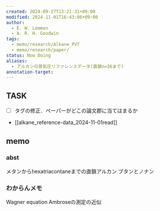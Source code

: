 ```yaml
---
created: 2024-09-27T13:21:31+09:00
modified: 2024-11-01T16:43:06+09:00
author:
  - E. W. Lemmon
  - A. R. H. Goodwin
tags:
  - memo/research/Alkane_PVT
  - memo/research/paper/
status: Now Doing
aliases:
  - アルカンの蒸気圧リファレンスデータ(直鎖n=36まで)
annotation-target: 
---
```

## TASK
- [ ] タグの修正．ペーパーがどこの論文郡に当てはまるか
- [[alkane_reference-data_2024-11-01read]]
## memo 
### abst
メタンからhexatriacontaneまでの直鎖アルカン
ブタンとノナン

### わからんメモ
Wagner equation
Ambroseの測定の近似
